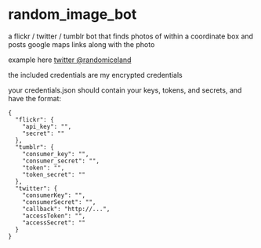 # random_image_bot
a flickr / twitter / tumblr bot that finds photos of within a coordinate box and posts google maps links along with the photo

example here [twitter @randomiceland](https://twitter.com/randomiceland/media)

the included credentials are my encrypted credentials

your credentials.json should contain your keys, tokens, and secrets, and have the format:

```
{
  "flickr": {
    "api_key": "",
    "secret": ""
  },
  "tumblr": {
    "consumer_key": "",
    "consumer_secret": "",
    "token": "",
    "token_secret": ""
  },
  "twitter": {
    "consumerKey": "",
    "consumerSecret": "",
    "callback": "http://...",
    "accessToken": "",
    "accessSecret": ""
  }
}

```
